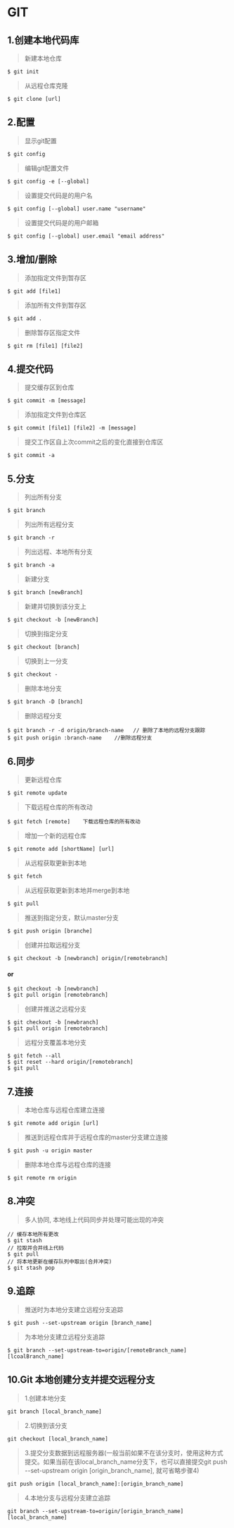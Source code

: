 # GIT
## 1.创建本地代码库

> 新建本地仓库

    $ git init                      

> 从远程仓库克隆

    $ git clone [url]               

## 2.配置

> 显示git配置

    $ git config                    

> 编辑git配置文件

    $ git config -e [--global]      

> 设置提交代码是的用户名

    $ git config [--global] user.name "username"    

> 设置提交代码是的用户邮箱

    $ git config [--global] user.email "email address"      
## 3.增加/删除

> 添加指定文件到暂存区

    $ git add [file1]     

> 添加所有文件到暂存区

    $ git add .           
 
> 删除暂存区指定文件 
 
    $ git rm [file1] [file2]        

## 4.提交代码

> 提交缓存区到仓库

    $ git commit -m [message]   

> 添加指定文件到仓库区

    $ git commit [file1] [file2] -m [message]   

> 提交工作区自上次commit之后的变化直接到仓库区

    $ git commit -a     
## 5.分支

> 列出所有分支

    $ git branch    

> 列出所有远程分支

    $ git branch -r    

> 列出远程、本地所有分支

    $ git branch -a    

> 新建分支

    $ git branch [newBranch]    

> 新建并切换到该分支上

    $ git checkout -b [newBranch]  

> 切换到指定分支

    $ git checkout [branch]     

> 切换到上一分支

    $ git checkout -

> 删除本地分支

    $ git branch -D [branch]

> 删除远程分支

    $ git branch -r -d origin/branch-name   // 删除了本地的远程分支跟踪
    $ git push origin :branch-name    //删除远程分支

## 6.同步

> 更新远程仓库

    $ git remote update  

> 下载远程仓库的所有改动

    $ git fetch [remote]    下载远程仓库的所有改动

> 增加一个新的远程仓库

    $ git remote add [shortName] [url]  

> 从远程获取更新到本地

    $ git fetch     

> 从远程获取更新到本地并merge到本地

    $ git pull      

> 推送到指定分支，默认master分支

    $ git push origin [branche]     

> 创建并拉取远程分支

    $ git checkout -b [newbranch] origin/[remotebranch] 

#### or  

    $ git checkout -b [newbranch]
    $ git pull origin [remotebranch]
    
> 创建并推送之远程分支    

    $ git checkout -b [newbranch]
    $ git pull origin [remotebranch]
    
> 远程分支覆盖本地分支   

    $ git fetch --all
    $ git reset --hard origin/[remotebranch]
    $ git pull

## 7.连接
> 本地仓库与远程仓库建立连接

    $ git remote add origin [url]  

> 推送到远程仓库并于远程仓库的master分支建立连接

    $ git push -u origin master  

> 删除本地仓库与远程仓库的连接

    $ git remote rm origin      

## 8.冲突

> 多人协同, 本地线上代码同步并处理可能出现的冲突

    // 缓存本地所有更改
    $ git stash
    // 拉取并合并线上代码
    $ git pull
    // 将本地更新在缓存队列中取出(合并冲突)
    $ git stash pop

## 9.追踪

> 推送时为本地分支建立远程分支追踪

    $ git push --set-upstream origin [branch_name]

> 为本地分支建立远程分支追踪

    $ git branch --set-upstream-to=origin/[remoteBranch_name] [lcoalBranch_name]

## 10.Git 本地创建分支并提交远程分支

> 1.创建本地分支

    git branch [local_branch_name]

> 2.切换到该分支
    
    git checkout [local_branch_name]

> 3.提交分支数据到远程服务器(一般当前如果不在该分支时，使用这种方式提交。如果当前在该local_branch_name分支下，也可以直接提交git push --set-upstream origin [origin_branch_name], 就可省略步骤4)

    git push origin [local_branch_name]:[origin_branch_name]

> 4.本地分支与远程分支建立追踪

    git branch --set-upstream-to=origin/[origin_branch_name] [local_branch_name]